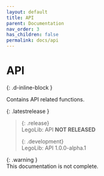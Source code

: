 ```yaml
---
layout: default
title: API
parent: Documentation
nav_order: 3
has_children: false
permalink: docs/api
---
```

# API  
{: .d-inline-block }  

Contains API related functions.  

{: .latestrelease }  
>  
> {: .release}  
> LegoLib: API **NOT RELEASED**
>  
> {: .development}  
> LegoLib: API 1.0.0-alpha.1  

{: .warning }  
This documentation is not complete.  